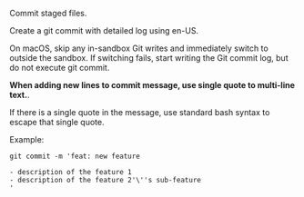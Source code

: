 Commit staged files.

Create a git commit with detailed log using en-US.

On macOS, skip any in-sandbox Git writes and immediately switch to outside the sandbox. If switching fails, start writing the Git commit log, but do not execute git commit.

**When adding new lines to commit message, use single quote to multi-line text.**.

If there is a single quote in the message, use standard bash syntax to escape that
single quote.

Example:
```
git commit -m 'feat: new feature

- description of the feature 1
- description of the feature 2'\''s sub-feature
'
```